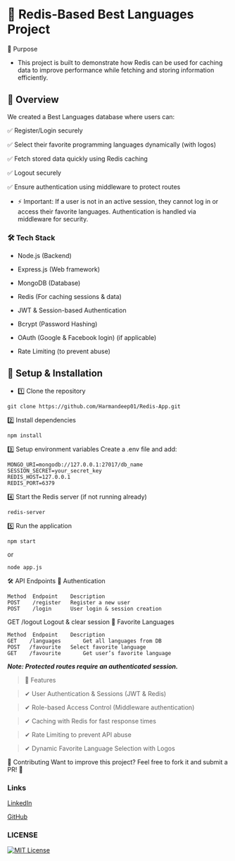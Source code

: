 # 📌 Redis-Based Best Languages Project
🚀 Purpose

- This project is built to demonstrate how Redis can be used for caching data to improve performance while fetching and storing information efficiently.

## 📖 Overview
We created a Best Languages database where users can:

✅ Register/Login securely

✅ Select their favorite programming languages dynamically (with logos)

✅ Fetch stored data quickly using Redis caching

✅ Logout securely

✅ Ensure authentication using middleware to protect routes

* ⚡ Important: If a user is not in an active session, they cannot log in or access their favorite languages. Authentication is handled via middleware for security.

### 🛠️ Tech Stack
- Node.js (Backend)

- Express.js (Web framework)

- MongoDB (Database)

- Redis (For caching sessions & data)

- JWT & Session-based Authentication

- Bcrypt (Password Hashing)

- OAuth (Google & Facebook login) (if applicable)

- Rate Limiting (to prevent abuse)

## 🚀 Setup & Installation
- 1️⃣ Clone the repository

```
git clone https://github.com/Harmandeep01/Redis-App.git
```
2️⃣ Install dependencies

```
npm install
```

3️⃣ Setup environment variables
Create a .env file and add:

```
MONGO_URI=mongodb://127.0.0.1:27017/db_name
SESSION_SECRET=your_secret_key
REDIS_HOST=127.0.0.1
REDIS_PORT=6379
```
4️⃣ Start the Redis server (if not running already)
```
redis-server
```
5️⃣ Run the application
```
npm start
```
or
```
node app.js
```

🛠️ API Endpoints
🔑 Authentication
```
Method	Endpoint	Description
POST	/register	Register a new user
POST	/login	    User login & session creation
```
GET	/logout	Logout & clear session
📌 Favorite Languages
```
Method	Endpoint	Description
GET	   /languages	    Get all languages from DB
POST   /favourite	Select favorite language
GET	   /favourite	    Get user’s favorite language
```
***Note: Protected routes require an authenticated session.***

>📝 Features

>✔ User Authentication & Sessions (JWT & Redis)

>✔ Role-based Access Control (Middleware authentication)

>✔ Caching with Redis for fast response times

>✔ Rate Limiting to prevent API abuse

>✔ Dynamic Favorite Language Selection with Logos

📌 Contributing
Want to improve this project? Feel free to fork it and submit a PR! 🚀


### Links
[LinkedIn](https://www.linkedin.com/in/harmandeep01/)

[GitHub](https://github.com/Harmandeep01)

### LICENSE
[![MIT License](https://img.shields.io/badge/License-MIT-green.svg)](./LICENSE.txt)

